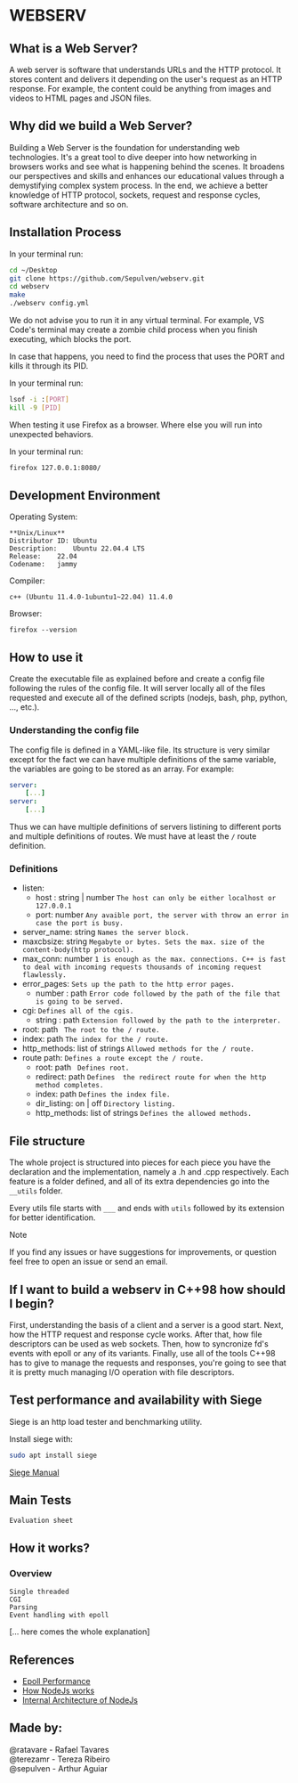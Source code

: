 # 	WEBSERV

## What is a Web Server?

A web server is software that understands URLs and the HTTP protocol. It stores content and 
delivers it depending on the user's request as an HTTP response. For example, the content could be anything from images and videos to HTML pages and JSON files.


## Why did we build a Web Server?

Building a Web Server is the foundation for understanding web technologies.
It's a great tool to dive deeper into how networking in browsers works and see what is happening behind the scenes. It broadens our perspectives and skills and enhances our educational values through a demystifying complex system process.
In the end, we achieve a better knowledge of HTTP protocol, sockets, request and response cycles, software architecture and so on.

## Installation Process

In your terminal run:
~~~bash
cd ~/Desktop
git clone https://github.com/Sepulven/webserv.git
cd webserv
make
./webserv config.yml
~~~
We do not advise you to run it in any virtual terminal. For example, VS  Code's terminal may create a zombie child process when you finish executing, which blocks the port.

In case that happens, you need to find the process that uses the PORT and kills it through its PID.

In your terminal run:
~~~bash
lsof -i :[PORT]
kill -9 [PID]
~~~

When testing it use Firefox as a browser. Where else you will run into unexpected behaviors.

In your terminal run:

~~~bash
firefox 127.0.0.1:8080/
~~~

## Development Environment

Operating System:

	**Unix/Linux**
	Distributor ID:	Ubuntu
	Description:	Ubuntu 22.04.4 LTS
	Release:	22.04
	Codename:	jammy

Compiler:
	
	c++ (Ubuntu 11.4.0-1ubuntu1~22.04) 11.4.0

Browser:

	firefox --version


## How to use it

Create the executable file as explained before and create a config file following the rules of the config file.
It will server locally all of the files requested and execute all of the defined scripts (nodejs, bash, php, python, ..., etc.).

### Understanding the config file

The config file is defined in a YAML-like file. Its structure is very similar except for the fact we can have multiple
definitions of the same variable, the variables are going to be stored as an array. 
For example:
```YAML
server:
	[...]
server:
	[...]
```

Thus we can have multiple definitions of servers listining to different ports and multiple definitions of routes.
We must have at least the ```/``` route definition.
### Definitions
- listen:
	- host : string | number ``` The host can only be either localhost or 127.0.0.1 ```
 	- port: number ``` Any avaible port, the server with throw an error in case the port is busy. ```
- server_name: string ``` Names the server block. ```
- maxcbsize: string ``` Megabyte or bytes. Sets the max. size of the content-body(http protocol). ```
- max_conn: number ``` 1 is enough as the max. connections. C++ is fast to deal with incoming requests thousands of incoming request flawlessly. ```
- error_pages: ``` Sets up the path to the http error pages. ```
	- number : path ``` Error code followed by the path of the file that is going to be served. ```
- cgi: ``` Defines all of the cgis. ```
  - string : path ``` Extension followed by the path to the interpreter. ```
- root: path ``` The root to the / route.```
- index: path ``` The index for the / route. ```
- http_methods: list of strings ``` Allowed methods for the / route. ```
- route path: ``` Defines a route except the / route. ```
	- root: path ``` Defines root.```
  	- redirect: path ``` Defines  the redirect route for when the http method completes. ```
  	- index: path  ``` Defines the index file. ```
	- dir_listing: on | off ``` Directory listing. ```
	- http_methods: list of strings ``` Defines the allowed methods. ```

## File structure

The whole project is structured into pieces for each piece you have the declaration and the implementation, namely a .h and .cpp respectively.
Each feature is a folder defined, and all of its extra dependencies go into the ```__utils``` folder.

Every utils file starts with ```___``` and ends with ```utils``` followed by its extension for better identification.

> [!NOTE]
> If you find any issues or have suggestions for improvements, or question feel free to open an issue or send an email.

## If I want to build a webserv in C++98 how should I begin?

First, understanding the basis of a client and a server is a good start.
Next, how the HTTP request and response cycle works.
After that, how file descriptors can be used as web sockets.
Then, how to syncronize fd's events with epoll or any of its variants.
Finally, use all of the tools C++98 has to give to manage the requests and responses, you're going to see 
that it is pretty much managing I/O operation with file descriptors.


## Test performance and availability with Siege

Siege is an http load tester and benchmarking utility.

Install siege with:
```bash
sudo apt install siege
```
[Siege Manual](https://linux.die.net/man/1/siege)

## Main Tests
    Evaluation sheet

## How it works?
### **Overview**
    Single threaded
    CGI
    Parsing
    Event handling with epoll
[... here comes the whole explanation]



## References

 - [Epoll Performance](https://suchprogramming.com/epoll-in-3-easy-steps/)
 - [How NodeJs works](https://www.youtube.com/watch?v=wB9tIg209-8)
 - [Internal Architecture of NodeJs](https://youtu.be/vyPzHBKa88w?si=7xhh935QGnAGgCjM)

## Made by:

 @ratavare - Rafael Tavares</br>
 @terezamr - Tereza Ribeiro</br>
 @sepulven - Arthur Aguiar</br>
